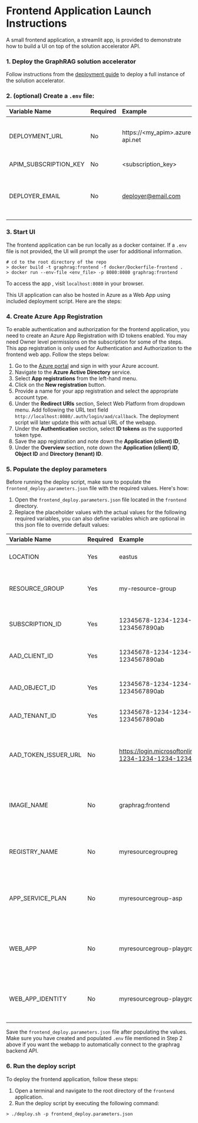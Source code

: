 # Frontend Application Launch Instructions
A small frontend application, a streamlit app, is provided to demonstrate how to build a UI on top of the solution accelerator API.

### 1. Deploy the GraphRAG solution accelerator
Follow instructions from the [deployment guide](../docs/DEPLOYMENT-GUIDE.md) to deploy a full instance of the solution accelerator.

### 2. (optional) Create a `.env` file:

| Variable Name | Required | Example | Description |
| :--- | --- | :--- | ---: |
DEPLOYMENT_URL        | No | https://<my_apim>.azure-api.net | Base url of the deployed graphrag API. Also referred to as the APIM Gateway URL.
APIM_SUBSCRIPTION_KEY | No | <subscription_key> | A [subscription key](https://learn.microsoft.com/en-us/azure/api-management/api-management-subscriptions) generated by APIM.
DEPLOYER_EMAIL        | No | deployer@email.com | Email address of the person/organization that deployed the solution accelerator.

### 3. Start UI

The frontend application can be run locally as a docker container. If a `.env` file is not provided, the UI will prompt the user for additional information.

```
# cd to the root directory of the repo
> docker build -t graphrag:frontend -f docker/Dockerfile-frontend .
> docker run --env-file <env_file> -p 8080:8080 graphrag:frontend
```
To access the app , visit `localhost:8080` in your browser.

This UI application can also be hosted in Azure as a Web App using included deployment script. Here are the steps: 

### 4. Create Azure App Registration

To enable authentication and authorization for the frontend application, you need to create an Azure App Registration with ID tokens enabled. You may need Owner level permissions on the subscription for some of the steps. This app registration is only used for Authentication and Authorization to the frontend web app. Follow the steps below:

1. Go to the [Azure portal](https://portal.azure.com) and sign in with your Azure account.
2. Navigate to the **Azure Active Directory** service.
3. Select **App registrations** from the left-hand menu.
4. Click on the **New registration** button.
5. Provide a name for your app registration and select the appropriate account type.
6. Under the **Redirect URIs** section, Select Web Platform from dropdown menu. Add following the URL text field `http://localhost:8080/.auth/login/aad/callback`. The deployment script will later update this with actual URL of the webapp.
7. Under the **Authentication** section, select **ID tokens** as the supported token type.
8. Save the app registration and note down the **Application (client) ID**,
9. Under the **Overview** section, note down the **Application (client) ID**, **Object ID** and **Directory (tenant) ID**.

### 5. Populate the deploy parameters

Before running the deploy script, make sure to populate the `frontend_deploy.parameters.json` file with the required values. Here's how:

1. Open the `frontend_deploy.parameters.json` file located in the `frontend` directory.
2. Replace the placeholder values with the actual values for the following required variables, you can also define variables which are optional in this json file to override default values:

| Variable Name   | Required | Example                                | Description                                                     |
| :-------------- | :------- | :------------------------------------- | :-------------------------------------------------------------- |
| LOCATION        | Yes      | eastus                                 | The Azure region where the resources will be deployed.          |
| RESOURCE_GROUP  | Yes      | my-resource-group                      | The name of the Azure resource group where the resources will be created. |
| SUBSCRIPTION_ID | Yes      | 12345678-1234-1234-1234-1234567890ab   | The ID of the Azure subscription where the resources will be deployed. |
| AAD_CLIENT_ID   | Yes      | 12345678-1234-1234-1234-1234567890ab   | The client ID of the Azure Active Directory (AAD) app registration. |
| AAD_OBJECT_ID   | Yes      | 12345678-1234-1234-1234-1234567890ab   | The object ID of the Azure Active Directory (AAD) app registration. |
| AAD_TENANT_ID   | Yes      | 12345678-1234-1234-1234-1234567890ab   | The ID of the Azure Active Directory (AAD) tenant.               |			
| AAD_TOKEN_ISSUER_URL | No       | https://login.microsoftonline.com/12345678-1234-1234-1234-1234567890ab/v2.0 | The URL of the Azure Active Directory (AAD) token issuer. Defaults to the tenant-specific issuer URL. |
| IMAGE_NAME           | No       | graphrag:frontend                      | The name of the Docker image for the frontend application. Defaults to "graphrag:frontend". |
| REGISTRY_NAME        | No       | myresourcegroupreg                      | The name of the Azure Container Registry. Defaults to the resource group name with "reg" appended. |
| APP_SERVICE_PLAN     | No       | myresourcegroup-asp                     | The name of the Azure App Service plan. Defaults to the resource group name with "asp" appended. |
| WEB_APP              | No       | myresourcegroup-playground              | The name of the Azure Web App. Defaults to the resource group name with "playground" appended. |
| WEB_APP_IDENTITY     | No       | myresourcegroup-playground-identity     | The name of the managed identity for the Azure Web App. Defaults to the web app name with "identity" appended. |

Save the `frontend_deploy.parameters.json` file after populating the values. Make sure you have created and populated `.env` file mentioned in Step 2 above if you want the webapp to automatically connect to the graphrag backend API.

### 6. Run the deploy script

To deploy the frontend application, follow these steps:

1. Open a terminal and navigate to the root directory of the `frontend` application.
2. Run the deploy script by executing the following command:

```
> ./deploy.sh -p frontend_deploy.parameters.json
```